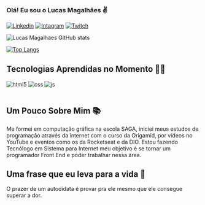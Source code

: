 ### Olá! Eu sou o Lucas Magalhães ✌️


[![Linkedin](https://img.shields.io/badge/LinkedIn-0077B5?style=for-the-badge&logo=linkedin&logoColor=white)](https://www.linkedin.com/in/lucas-magalhães-266723221/)
[![Intagram](https://img.shields.io/badge/Instagram-E4405F?style=for-the-badge&logo=instagram&logoColor=white)](https://www.instagram.com/lmagalhaes01/)
[![Twitch](https://img.shields.io/badge/Twitch-9146FF?style=for-the-badge&logo=twitch&logoColor=white)](https://www.twitch.tv/quiiron)

![Lucas Magalhaes GitHub stats](https://github-readme-stats.vercel.app/api?username=lmagalhaes98&show_icons=true&theme=radical)

[![Top Langs](https://github-readme-stats.vercel.app/api/top-langs/?username=lmagalhaes98&layout=compact&theme=radical)](https://github.com/anuraghazra/github-readme-stats)

## Tecnologias Aprendidas no Momento 👨‍💻

<div style="display: inline_block">
  <img align="center" alt="html5" src="https://img.shields.io/badge/HTML5-E34F26?style=for-the-badge&logo=html5&logoColor=white" />
  <img align="center" alt="css" src="https://img.shields.io/badge/CSS3-1572B6?style=for-the-badge&logo=css3&logoColor=white" />
  <img align="center" alt="js" src="https://img.shields.io/badge/JavaScript-F7DF1E?style=for-the-badge&logo=javascript&logoColor=black" />
</div><br/>

## Um Pouco Sobre Mim 📚

Me formei em computação gráfica na escola SAGA, iniciei meus estudos de programação através da internet com o curso da Origamid, por vídeos no YouTube e eventos como os da Rocketseat e da DIO.
Estou fazendo Tecnólogo em Sistema para Internet meu objetivo é se tornar um programador Front End e poder trabalhar nessa área.

## Uma frase que eu leva para a vida 💭

O prazer de um autodidata é provar pra ele mesmo que ele consegue superar a dor.
